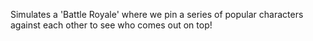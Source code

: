 Simulates a 'Battle Royale' where we pin a series of popular characters against each other to see who comes out on top!
